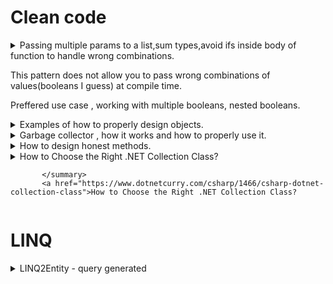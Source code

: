 
# Clean code #
<details>
           <summary>Passing multiple params to a list,sum types,avoid ifs inside body of function to handle wrong combinations.
                      <p>This pattern does not allow you to pass wrong combinations of values(booleans I guess) at compile time.</p>
                      <p>Preffered use case , working with multiple booleans, nested booleans.</p>
           </summary>
           <a href="https://www.dotnetcurry.com/patterns-practices/1520/function-parameters-csharp-anti-pattern">Function parameters in C# and the flattened sum type anti-pattern</a>
</details>

<details>
           <summary>
                    Examples of how to properly design objects.
           </summary>
           <a href="https://www.dotnetcurry.com/patterns-practices/1475/data-objects-csharp-examples">Designing Data Objects in C#: More examples
</a>
</details>
<details>
           <summary>
                    Garbage collector , how it works and how to properly use it.
           </summary>
           <a href="https://www.dotnetcurry.com/csharp/1471/garbage-collection-csharp-dotnet-core">Garbage Collection in C# (.NET Framework and .NET Core)

</a>
</details>
<details>
           <summary>
                    How to design honest methods.
           </summary>
           <a href="https://www.dotnetcurry.com/patterns-practices/1449/pure-impure-methods-csharp">Writing Honest Methods in C#


</a>
</details>

<details>
           <summary>
                   How to Choose the Right .NET Collection Class?

           </summary>
           <a href="https://www.dotnetcurry.com/csharp/1466/csharp-dotnet-collection-class">How to Choose the Right .NET Collection Class?

</a>
</details>

# LINQ #


<details>
           <summary>
                      LINQ2Entity - query generated 
           </summary>
           <a href="https://www.dotnetcurry.com/csharp/1481/linq-query-execution-performance">How does a C# LINQ Query execute and How does this affect Performance?
</a>
</details>


